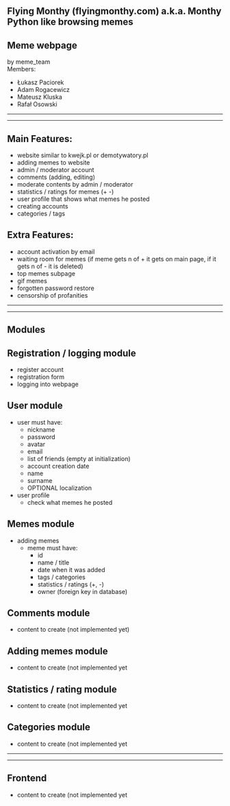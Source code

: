 Flying Monthy (flyingmonthy.com) a.k.a. Monthy Python like browsing memes
-
Meme webpage  
-
by meme_team  
Members:
- Łukasz Paciorek
- Adam Rogacewicz
- Mateusz Kluska
- Rafał Osowski

----------------
----------------
Main Features:  
-
- website similar to kwejk.pl or demotywatory.pl
- adding memes to website
- admin / moderator account
- comments (adding, editing)
- moderate contents by admin / moderator
- statistics / ratings for memes (+  -)
- user profile that shows what memes he posted
- creating accounts
- categories / tags

Extra Features: 
-
- account activation by email
- waiting room for memes (if meme gets n of + it gets on main page, if it gets n of - it is deleted)
- top memes subpage
- gif memes
- forgotten password restore
- censorship of profanities  

----------------  
----------------
Modules
-

Registration / logging module
-
- register account
- registration form
- logging into webpage


User module  
-
- user must have:
    - nickname
    - password
    - avatar
    - email
    - list of friends (empty at initialization)
    - account creation date
    - name
    - surname
    - OPTIONAL localization
- user profile
    - check what memes he posted  

Memes module  
- 
- adding memes
    - meme must have:
        - id
        - name / title
        - date when it was added
        - tags / categories
        - statistics / ratings (+, -)
        - owner (foreign key in database)  

Comments module
-
- content to create (not implemented yet)

Adding memes module
-
- content to create (not implemented yet 

Statistics / rating module
-
- content to create (not implemented yet

Categories module
-
- content to create (not implemented yet

----------------  
----------------
Frontend
- 
- content to create (not implemented yet